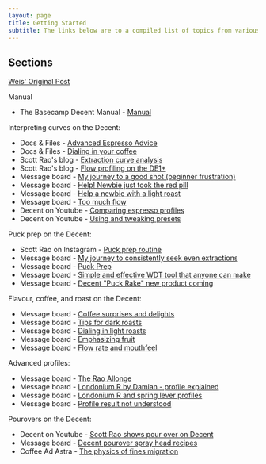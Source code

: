 ```yaml
---
layout: page
title: Getting Started
subtitle: The links below are to a compiled list of topics from various places, compiled by Weis.
---
```


## Sections

[Weis' Original Post](https://3.basecamp.com/3671212/buckets/7351439/messages/2743471398)

Manual
- The Basecamp Decent Manual - [Manual](https://3.basecamp.com/3671212/buckets/7351439/documents/2864587729)

Interpreting curves on the Decent:
- Docs & Files - [Advanced Espresso Advice](https://3.basecamp.com/3671212/buckets/7351439/documents/1788487853)
- Docs & Files - [Dialing in your coffee](https://3.basecamp.com/3671212/buckets/7351439/documents/2718972191)
- Scott Rao's blog - [Extraction curve analysis](https://www.scottrao.com/blog/2019/4/6/extraction-curve-analysis)
- Scott Rao's blog - [Flow profiling on the DE1+](https://www.scottrao.com/blog/2018/6/27/flow-profiling-on-the-de1)
- Message board - [My journey to a good shot (beginner frustration)](https://3.basecamp.com/3671212/buckets/7351439/messages/2725194863)
- Message board - [Help! Newbie just took the red pill](https://3.basecamp.com/3671212/buckets/7351439/messages/1743838874#__recording_1746182102)
- Message board - [Help a newbie with a light roast](https://3.basecamp.com/3671212/buckets/7351439/messages/2736760077#__recording_2737602101)
- Message board - [Too much flow](https://public.3.basecamp.com/p/dR7ukXoihaP9564wxJ4crhMT)
- Decent on Youtube - [Comparing espresso profiles](https://www.youtube.com/watch?v=2Io35gVny7c&t=4s)
- Decent on Youtube - [Using and tweaking presets](https://www.youtube.com/watch?v=_2aNvjL4IUI&feature=emb_title)

Puck prep on the Decent:
- Scott Rao on Instagram - [Puck prep routine](https://www.instagram.com/p/B9uo_cwJ-zA/)
- Message board - [My journey to consistently seek even extractions](https://3.basecamp.com/3671212/buckets/7351439/messages/1759543377)
- Message board - [Puck Prep](https://3.basecamp.com/3671212/buckets/7351439/messages/2730554704)
- Message board - [Simple and effective WDT tool that anyone can make](https://3.basecamp.com/3671212/buckets/7351439/messages/2156560837#__recording_2700625807)
- Message board - [Decent "Puck Rake" new product coming](https://3.basecamp.com/3671212/buckets/7351439/messages/2738000450)

Flavour, coffee, and roast on the Decent:
- Message board - [Coffee surprises and delights](https://3.basecamp.com/3671212/buckets/7351439/messages/2118203176)
- Message board - [Tips for dark roasts](https://3.basecamp.com/3671212/buckets/7351439/messages/2346684349)
- Message board - [Dialing in light roasts](https://3.basecamp.com/3671212/buckets/7351439/messages/2165860668)
- Message board - [Emphasizing fruit](https://3.basecamp.com/3671212/buckets/7351439/messages/1873993106)
- Message board - [Flow rate and mouthfeel](https://3.basecamp.com/3671212/buckets/7351439/messages/2109744036)

Advanced profiles:
- Message board - [The Rao Allonge](https://3.basecamp.com/3671212/buckets/7351439/messages/2337138122)
- Message board - [Londonium R by Damian - profile explained](https://3.basecamp.com/3671212/buckets/7351439/messages/2336427427)
- Message board - [Londonium R and spring lever profiles](https://3.basecamp.com/3671212/buckets/7351439/messages/1634292341)
- Message board - [Profile result not understood](https://3.basecamp.com/3671212/buckets/7351439/messages/2086553736)

Pourovers on the Decent:
- Decent on Youtube - [Scott Rao shows pour over on Decent](https://www.youtube.com/watch?v=HraNBzMaCW8)
- Message board - [Decent pourover spray head recipes](https://3.basecamp.com/3671212/buckets/7351439/messages/2611064115)
- Coffee Ad Astra - [The physics of fines migration](https://coffeeadastra.com/2020/02/01/the-physics-of-fines-migration/)
